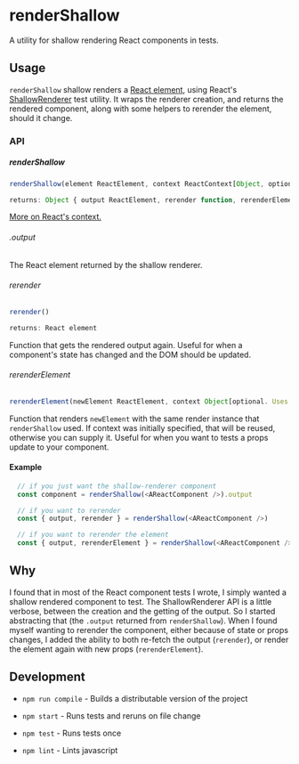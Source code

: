 # renderShallow

A utility for shallow rendering React components in tests.

## Usage

`renderShallow` shallow renders a [React element](https://facebook.github.io/react/docs/glossary.html#react-elements), using React's [ShallowRenderer](https://facebook.github.io/react/docs/test-utils.html#shallow-rendering) test utility. It wraps the renderer creation, and returns the rendered component, along with some helpers to rerender the element, should it change.

### API

##### renderShallow

```js
renderShallow(element ReactElement, context ReactContext[Object, optional])

returns: Object { output ReactElement, rerender function, rerenderElement function }
```

[More on React's context.](https://facebook.github.io/react/docs/context.html)

###### .output

The React element returned by the shallow renderer.

###### rerender

```js
rerender()

returns: React element
```

Function that gets the rendered output again. Useful for when a component's state has changed and the DOM should be updated.

###### rerenderElement

```js
rerenderElement(newElement ReactElement, context Object[optional. Uses initial context, if specified])
```

Function that renders `newElement` with the same render instance that `renderShallow` used. If context was initially specified, that will be reused, otherwise you can supply it. Useful for when you want to tests a props update to your component.

#### Example

```js
  // if you just want the shallow-renderer component
  const component = renderShallow(<AReactComponent />).output

  // if you want to rerender
  const { output, rerender } = renderShallow(<AReactComponent />)

  // if you want to rerender the element
  const { output, rerenderElement } = renderShallow(<AReactComponent />)
```

## Why

I found that in most of the React component tests I wrote, I simply wanted a shallow rendered component to test. The ShallowRenderer API is a little verbose, between the creation and the getting of the output. So I started abstracting that (the `.output` returned from `renderShallow`). When I found myself wanting to rerender the component, either because of state or props changes, I added the ability to both re-fetch the output (`rerender`), or render the element again with new props (`rerenderElement`).

## Development

- `npm run compile` - Builds a distributable version of the project

- `npm start` - Runs tests and reruns on file change

- `npm test` - Runs tests once

- `npm lint` - Lints javascript